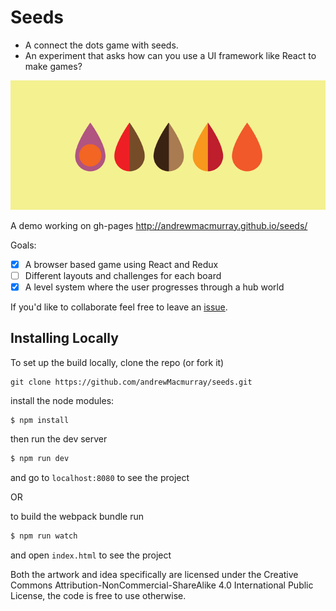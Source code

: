 # Seeds

+ A connect the dots game with seeds.
+ An experiment that asks how can you use a UI framework like React to make games?

![seed](public/img/seed-collection.png)

A demo working on gh-pages http://andrewmacmurray.github.io/seeds/

Goals:

+ [x] A browser based game using React and Redux
+ [ ] Different layouts and challenges for each board
+ [x] A level system where the user progresses through a hub world

If you'd like to collaborate feel free to leave an [issue](https://github.com/andrewMacmurray/seeds/issues).

## Installing Locally

To set up the build locally, clone the repo (or fork it)

```
git clone https://github.com/andrewMacmurray/seeds.git
```

install the node modules:

```sh
$ npm install
```

then run the dev server

```sh
$ npm run dev
```

and go to `localhost:8080` to see the project

OR

to build the webpack bundle run

```sh
$ npm run watch
```

and open `index.html` to see the project

Both the artwork and idea specifically are licensed under the Creative Commons Attribution-NonCommercial-ShareAlike 4.0 International Public License, the code is free to use otherwise.
